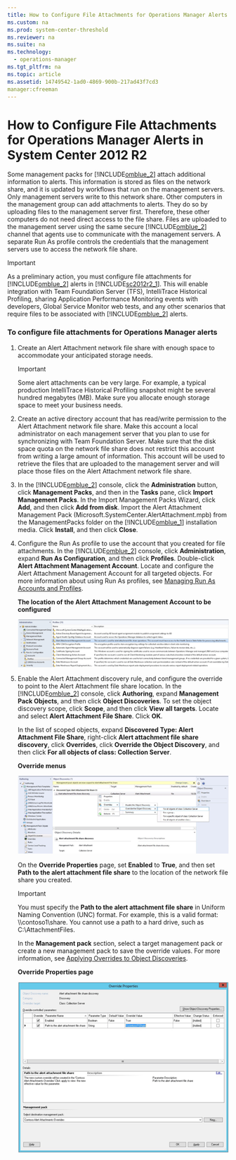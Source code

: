 ```yaml
---
title: How to Configure File Attachments for Operations Manager Alerts in System Center 2012 R2
ms.custom: na
ms.prod: system-center-threshold
ms.reviewer: na
ms.suite: na
ms.technology: 
  - operations-manager
ms.tgt_pltfrm: na
ms.topic: article
ms.assetid: 14749542-1ad0-4869-900b-217ad43f7cd3
manager:cfreeman
---
```

# How to Configure File Attachments for Operations Manager Alerts in System Center 2012 R2
Some management packs for [!INCLUDE[omblue_2](../../om/manage//omblue_2_md.md)] attach additional information to alerts. This information is stored as files on the network share, and it is updated by workflows that run on the management servers. Only management servers write to this network share. Other computers in the management group can add attachments to alerts. They do so by uploading files to the management server first. Therefore, these other computers do not need direct access to the file share. Files are uploaded to the management server using the same secure [!INCLUDE[omblue_2](../../om/manage//omblue_2_md.md)] channel that agents use to communicate with the management servers. A separate Run As profile controls the credentials that the management servers use to access the network file share.  
  
> [!IMPORTANT]  
> As a preliminary action, you must configure file attachments for [!INCLUDE[omblue_2](../../om/manage//omblue_2_md.md)] alerts in [!INCLUDE[sc2012r2_1](../../om/manage//sc2012r2_1_md.md)]. This will enable integration with Team Foundation Server \(TFS\), IntelliTrace Historical Profiling, sharing Application Performance Monitoring events with developers, Global Service Monitor web tests, and any other scenarios that require files to be associated with [!INCLUDE[omblue_2](../../om/manage//omblue_2_md.md)] alerts.  
  
### To configure file attachments for Operations Manager alerts  
  
1.  Create an Alert Attachment network file share with enough space to accommodate your anticipated storage needs.  
  
    > [!IMPORTANT]  
    > Some alert attachments can be very large. For example, a typical production IntelliTrace Historical Profiling snapshot might be several hundred megabytes \(MB\). Make sure you allocate enough storage space to meet your business needs.  
  
2.  Create an active directory account that has read\/write permission to the Alert Attachment network file share. Make this account a local administrator on each management server that you plan to use for synchronizing with Team Foundation Server. Make sure that the disk space quota on the network file share does not restrict this account from writing a large amount of information. This account will be used to retrieve the files that are uploaded to the management server and will place those files on the Alert Attachment network file share.  
  
3.  In the [!INCLUDE[omblue_2](../../om/manage//omblue_2_md.md)] console, click the **Administration** button, click **Management Packs**, and then in the **Tasks** pane, click **Import Management Packs**. In the Import Management Packs Wizard, click **Add**, and then click **Add from disk**. Import the Alert Attachment Management Pack \(Microsoft.SystemCenter.AlertAttachment.mpb\) from the ManagementPacks folder on the [!INCLUDE[omblue_1](../../om/manage//omblue_1_md.md)] installation media. Click **Install**, and then click **Close**.  
  
4.  Configure the Run As profile to use the account that you created for file attachments. In the [!INCLUDE[omblue_2](../../om/manage//omblue_2_md.md)] console, click **Administration**, expand **Run As Configuration**, and then click **Profiles**. Double\-click **Alert Attachment Management Account**. Locate and configure the Alert Attachment Management Account for all targeted objects. For more information about using Run As profiles, see [Managing Run As Accounts and Profiles](../../om/manage/Managing-Run-As-Accounts-and-Profiles.md).  
  
    **The location of the Alert Attachment Management Account to be configured**  
  
    ![Highlight Run As Profile to configure](../../om/manage//DevOps_ConfigFileAttach_1AcctToConfig.gif "DevOps_ConfigFileAttach_1AcctToConfig")  
  
5.  Enable the Alert Attachment discovery rule, and configure the override to point to the Alert Attachment file share location. In the [!INCLUDE[omblue_2](../../om/manage//omblue_2_md.md)] console, click **Authoring**, expand **Management Pack Objects**, and then click **Object Discoveries**. To set the object discovery scope, click **Scope**, and then click **View all targets**. Locate and select **Alert Attachment File Share**. Click **OK**.  
  
    In the list of scoped objects, expand **Discovered Type: Alert Attachment File Share**, right\-click **Alert attachment file share discovery**, click **Overrides**, click **Override the Object Discovery**, and then click **For all objects of class: Collection Server**.  
  
    **Override menus**  
  
    ![Configure override for Alert Attachment file share](../../om/manage//DevOps_ConfigFileAttach_2.gif "DevOps_ConfigFileAttach_2")  
  
    On the **Override Properties** page, set **Enabled** to **True**, and then set **Path to the alert attachment file share** to the location of the network file share you created.  
  
    > [!IMPORTANT]  
    > You must specify the **Path to the alert attachment file share** in Uniform Naming Convention \(UNC\) format. For example, this is a valid format: \\\\contoso1\\share. You cannot use a path to a hard drive, such as C:\\AttachmentFiles.  
  
    In the **Management pack** section, select a target management pack or create a new management pack to save the override values. For more information, see [Applying Overrides to Object Discoveries](../Topic/Applying%20Overrides%20to%20Object%20Discoveries.md).  
  
    **Override Properties page**  
  
    ![Override Properties page](../../om/manage//DevOps_ConfigFileAttach_3.gif "DevOps_ConfigFileAttach_3")  
  
